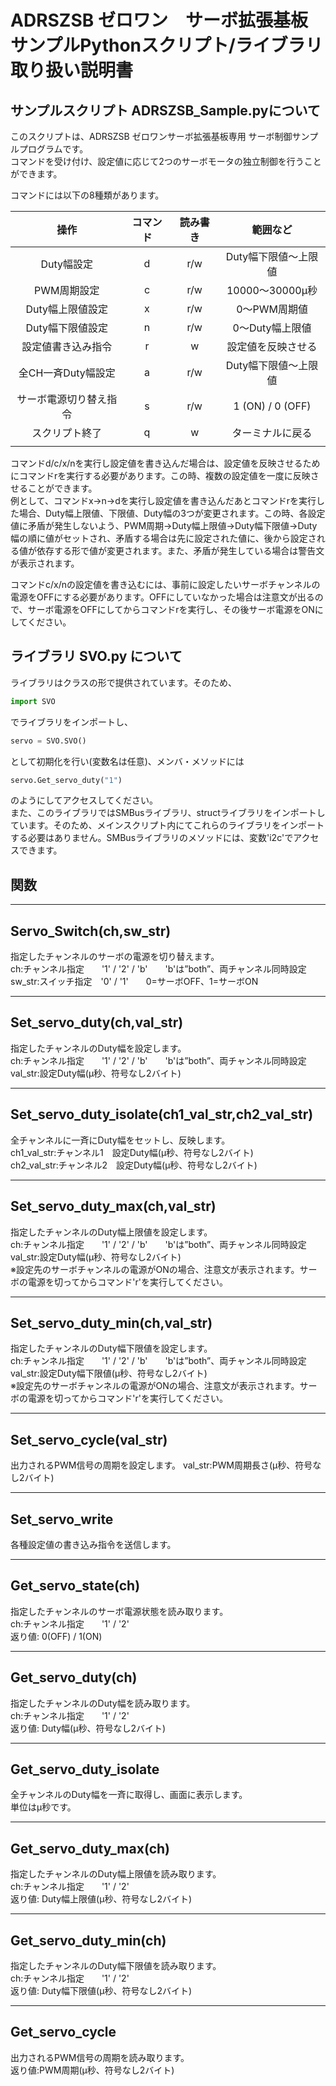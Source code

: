 # ADRSZSB ゼロワン　サーボ拡張基板　サンプルPythonスクリプト/ライブラリ取り扱い説明書  

## サンプルスクリプト ADRSZSB_Sample.pyについて  
このスクリプトは、ADRSZSB ゼロワンサーボ拡張基板専用 サーボ制御サンプルプログラムです。  
コマンドを受け付け、設定値に応じて2つのサーボモータの独立制御を行うことができます。  
  
コマンドには以下の8種類があります。  

|操作|コマンド|読み書き|範囲など|
|:-:|:-:|:-:|:-:|
|Duty幅設定|d|r/w|Duty幅下限値～上限値|
|PWM周期設定|c|r/w|10000～30000µ秒|
|Duty幅上限値設定|x|r/w|0～PWM周期値|
|Duty幅下限値設定|n|r/w|0～Duty幅上限値|
|設定値書き込み指令|r|w|設定値を反映させる|
|全CH一斉Duty幅設定|a|r/w|Duty幅下限値～上限値|
|サーボ電源切り替え指令|s|r/w|1 (ON) / 0 (OFF)|
|スクリプト終了|q|w|ターミナルに戻る|
|||  
  

コマンドd/c/x/nを実行し設定値を書き込んだ場合は、設定値を反映させるためにコマンドrを実行する必要があります。この時、複数の設定値を一度に反映させることができます。  
例として、コマンドx→n→dを実行し設定値を書き込んだあとコマンドrを実行した場合、Duty幅上限値、下限値、Duty幅の3つが変更されます。この時、各設定値に矛盾が発生しないよう、PWM周期→Duty幅上限値→Duty幅下限値→Duty幅の順に値がセットされ、矛盾する場合は先に設定された値に、後から設定される値が依存する形で値が変更されます。また、矛盾が発生している場合は警告文が表示されます。  

コマンドc/x/nの設定値を書き込むには、事前に設定したいサーボチャンネルの電源をOFFにする必要があります。OFFにしていなかった場合は注意文が出るので、サーボ電源をOFFにしてからコマンドrを実行し、その後サーボ電源をONにしてください。  

## ライブラリ SVO.py について  

ライブラリはクラスの形で提供されています。そのため、  

```py
import SVO
```

でライブラリをインポートし、  

```py
servo = SVO.SVO()
```

として初期化を行い(変数名は任意)、メンバ・メソッドには  

```py
servo.Get_servo_duty("1")
```

のようにしてアクセスしてください。  
また、このライブラリではSMBusライブラリ、structライブラリをインポートしています。そのため、メインスクリプト内にてこれらのライブラリをインポートする必要はありません。SMBusライブラリのメソッドには、変数'i2c'でアクセスできます。  

## 関数

---------------------------------

## Servo_Switch(ch,sw_str)

指定したチャンネルのサーボの電源を切り替えます。  
ch:チャンネル指定　　'1' / '2' / 'b'　　'b'は”both”、両チャンネル同時設定  
sw_str:スイッチ指定　'0' / '1'　　0=サーボOFF、1=サーボON  

---------------------------------

## Set_servo_duty(ch,val_str)

指定したチャンネルのDuty幅を設定します。  
ch:チャンネル指定　　'1' / '2' / 'b'　　'b'は”both”、両チャンネル同時設定  
val_str:設定Duty幅(μ秒、符号なし2バイト)

---------------------------------

## Set_servo_duty_isolate(ch1_val_str,ch2_val_str)

全チャンネルに一斉にDuty幅をセットし、反映します。  
ch1_val_str:チャンネル1　設定Duty幅(μ秒、符号なし2バイト)  
ch2_val_str:チャンネル2　設定Duty幅(μ秒、符号なし2バイト)  

---------------------------------

## Set_servo_duty_max(ch,val_str)

指定したチャンネルのDuty幅上限値を設定します。  
ch:チャンネル指定　　'1' / '2' / 'b'　　'b'は”both”、両チャンネル同時設定  
val_str:設定Duty幅(μ秒、符号なし2バイト)  
※設定先のサーボチャンネルの電源がONの場合、注意文が表示されます。サーボの電源を切ってからコマンド'r'を実行してください。

---------------------------------

## Set_servo_duty_min(ch,val_str)

指定したチャンネルのDuty幅下限値を設定します。  
ch:チャンネル指定　　'1' / '2' / 'b'　　'b'は”both”、両チャンネル同時設定  
val_str:設定Duty幅下限値(μ秒、符号なし2バイト)  
※設定先のサーボチャンネルの電源がONの場合、注意文が表示されます。サーボの電源を切ってからコマンド'r'を実行してください。

---------------------------------

## Set_servo_cycle(val_str)

出力されるPWM信号の周期を設定します。
val_str:PWM周期長さ(μ秒、符号なし2バイト)

---------------------------------

## Set_servo_write

各種設定値の書き込み指令を送信します。

---------------------------------

## Get_servo_state(ch)

指定したチャンネルのサーボ電源状態を読み取ります。  
ch:チャンネル指定　　'1' / '2'  
返り値: 0(OFF) / 1(ON)  

---------------------------------

## Get_servo_duty(ch)

指定したチャンネルのDuty幅を読み取ります。  
ch:チャンネル指定　　'1' / '2'  
返り値: Duty幅(μ秒、符号なし2バイト)  

---------------------------------

## Get_servo_duty_isolate

全チャンネルのDuty幅を一斉に取得し、画面に表示します。  
単位はμ秒です。  

---------------------------------

## Get_servo_duty_max(ch)

指定したチャンネルのDuty幅上限値を読み取ります。  
ch:チャンネル指定　　'1' / '2'  
返り値: Duty幅上限値(μ秒、符号なし2バイト)  

---------------------------------

## Get_servo_duty_min(ch)

指定したチャンネルのDuty幅下限値を読み取ります。  
ch:チャンネル指定　　'1' / '2'  
返り値: Duty幅下限値(μ秒、符号なし2バイト)  

---------------------------------

## Get_servo_cycle

出力されるPWM信号の周期を読み取ります。  
返り値:PWM周期(μ秒、符号なし2バイト)  

